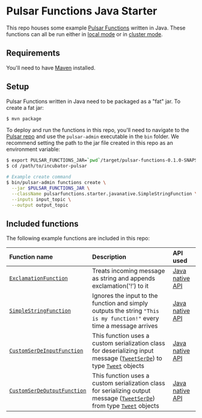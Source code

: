 # Pulsar Functions Java Starter

This repo houses some example [Pulsar Functions](http://pulsar.incubator.apache.org/docs/latest/functions/overview/) written in Java. These functions can all be run either in [local mode](http://pulsar.incubator.apache.org/docs/latest/functions/overview#local-run) or in [cluster mode](http://pulsar.incubator.apache.org/docs/latest/functions/overview#cluster-mode).

## Requirements

You'll need to have [Maven](https://maven.apache.org) installed.

## Setup

Pulsar Functions written in Java need to be packaged as a "fat" jar. To create a fat jar:

```bash
$ mvn package
```

To deploy and run the functions in this repo, you'll need to navigate to the [Pulsar repo](https://github.com/apache/incubator-pulsar) and use the `pulsar-admin` executable in the `bin` folder. We recommend setting the path to the jar file created in this repo as an environment variable:

```bash
$ export PULSAR_FUNCTIONS_JAR=`pwd`/target/pulsar-functions-0.1.0-SNAPSHOT-jar-with-dependencies.jar
$ cd /path/to/incubator-pulsar

# Example create command
$ bin/pulsar-admin functions create \
  --jar $PULSAR_FUNCTIONS_JAR \
  --className pulsarfunctions.starter.javanative.SimpleStringFunction \
  --inputs input_topic \
  --output output_topic
```

## Included functions

The following example functions are included in this repo:

Function name | Description | API used
:-------------|:------------|:--------
[`ExclamationFunction`](src/main/java/pulsarfunctions/starter/javanative/ExclamationFunction.java) | Treats incoming message as string and appends exclamation('!') to it | [Java native API](http://pulsar.incubator.apache.org/docs/latest/functions/api#java-native)
[`SimpleStringFunction`](src/main/java/pulsarfunctions/starter/javanative/SimpleStringFunction.java) | Ignores the input to the function and simply outputs the string `"This is my function!"` every time a message arrives | [Java native API](http://pulsar.incubator.apache.org/docs/latest/functions/api#java-native)
[`CustomSerDeInputFunction`](src/main/java/pulsarfunctions/starter/javanative/CustomSerDeInputFunction.java) | This function uses a custom serialization class for deserializing input message ([`TweetSerDe`](src/main/java/pulsarfunctions/starter/serde/TweetSerDe.java)) to type [`Tweet`](src/main/java/pulsarfunctions/starter/serde/Tweet.java) objects | [Java native API](http://pulsar.incubator.apache.org/docs/latest/functions/api#java-native)
[`CustomSerDeOutputFunction`](src/main/java/pulsarfunctions/starter/javanative/CustomSerDeOutputFunction.java) | This function uses a custom serialization class for serializing output message ([`TweetSerDe`](src/main/java/pulsarfunctions/starter/serde/TweetSerDe.java)) from type [`Tweet`](src/main/java/pulsarfunctions/starter/serde/Tweet.java) objects | [Java native API](http://pulsar.incubator.apache.org/docs/latest/functions/api#java-native)
